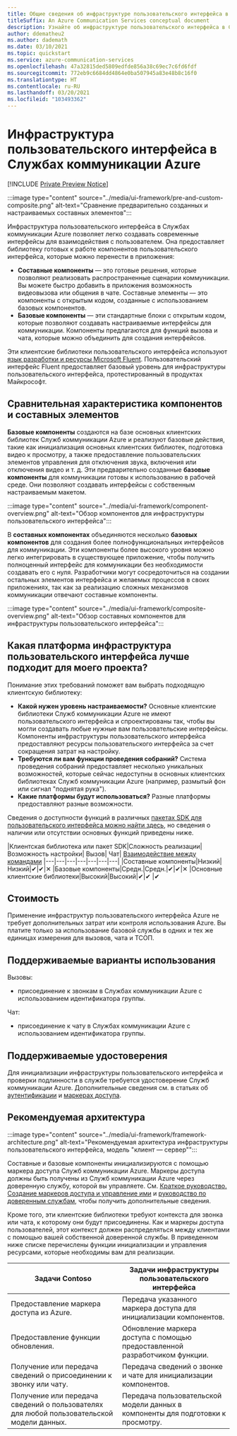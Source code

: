```yaml
---
title: Общие сведения об инфраструктуре пользовательского интерфейса в Службах коммуникации Azure
titleSuffix: An Azure Communication Services conceptual document
description: Узнайте об инфраструктуре пользовательского интерфейса в Службах коммуникации Azure
author: ddematheu2
ms.author: dademath
ms.date: 03/10/2021
ms.topic: quickstart
ms.service: azure-communication-services
ms.openlocfilehash: 47a32815ded5809edfde856a38c69ec7c6fd6fdf
ms.sourcegitcommit: 772eb9c6684dd4864e0ba507945a83e48b8c16f0
ms.translationtype: HT
ms.contentlocale: ru-RU
ms.lasthandoff: 03/20/2021
ms.locfileid: "103493362"
---
```

# <a name="azure-communication-services-ui-framework"></a>Инфраструктура пользовательского интерфейса в Службах коммуникации Azure

[!INCLUDE [Private Preview Notice](../../includes/private-preview-include.md)]

:::image type="content" source="../media/ui-framework/pre-and-custom-composite.png" alt-text="Сравнение предварительно созданных и настраиваемых составных элементов":::

Инфраструктура пользовательского интерфейса в Службах коммуникации Azure позволяет легко создавать современные интерфейсы для взаимодействия с пользователем. Она предоставляет библиотеку готовых к работе компонентов пользовательского интерфейса, которые можно перенести в приложения:

- **Составные компоненты** — это готовые решения, которые позволяют реализовать распространенные сценарии коммуникации. Вы можете быстро добавить в приложения возможность видеовызова или общения в чате. Составные элементы — это компоненты с открытым кодом, созданные с использованием базовых компонентов.
- **Базовые компоненты** — эти стандартные блоки с открытым кодом, которые позволяют создавать настраиваемые интерфейсы для коммуникации. Компоненты предлагаются для функций вызова и чата, которые можно объединить для создания интерфейсов. 

Эти клиентские библиотеки пользовательского интерфейса используют [язык разработки и ресурсы Microsoft Fluent](https://developer.microsoft.com/fluentui/). Пользовательский интерфейс Fluent предоставляет базовый уровень для инфраструктуры пользовательского интерфейса, протестированный в продуктах Майкрософт.

## <a name="differentiating-components-and-composites"></a>**Сравнительная характеристика компонентов и составных элементов**

**Базовые компоненты** создаются на базе основных клиентских библиотек Служб коммуникации Azure и реализуют базовые действия, такие как инициализация основных клиентских библиотек, подготовка видео к просмотру, а также предоставление пользовательских элементов управления для отключения звука, включения или отключения видео и т. д. Эти предварительно созданные **базовые компоненты** для коммуникации готовы к использованию в рабочей среде. Они позволяют создавать интерфейсы с собственным настраиваемым макетом.

:::image type="content" source="../media/ui-framework/component-overview.png" alt-text="Обзор компонентов для инфраструктуры пользовательского интерфейса":::

В **составных компонентах** объединяются несколько **базовых компонентов** для создания более полнофункциональных интерфейсов для коммуникации. Эти компоненты более высокого уровня можно легко интегрировать в существующее приложение, чтобы получить полноценный интерфейс для коммуникации без необходимости создавать его с нуля. Разработчики могут сосредоточиться на создании остальных элементов интерфейса и желаемых процессов в своих приложениях, так как за реализацию сложных механизмов коммуникации отвечают составные компоненты.

:::image type="content" source="../media/ui-framework/composite-overview.png" alt-text="Обзор составных компонентов для инфраструктуры пользовательского интерфейса":::

## <a name="what-ui-framework-is-best-for-my-project"></a>Какая платформа инфраструктура пользовательского интерфейса лучше подходит для моего проекта?

Понимание этих требований поможет вам выбрать подходящую клиентскую библиотеку:

- **Какой нужен уровень настраиваемости?** Основные клиентские библиотеки Служб коммуникации Azure не имеют пользовательского интерфейса и спроектированы так, чтобы вы могли создавать любые нужные вам пользовательские интерфейсы. Компоненты инфраструктуры пользовательского интерфейса предоставляют ресурсы пользовательского интерфейса за счет сокращения затрат на настройку.
- **Требуются ли вам функции проведения собраний?** Система проведения собраний предоставляет несколько уникальных возможностей, которые сейчас недоступны в основных клиентских библиотеках Служб коммуникации Azure (например, размытый фон или сигнал "поднятая рука").
- **Какие платформы будут использоваться?** Разные платформы предоставляют разные возможности.

Сведения о доступности функций в различных [пакетах SDK для пользовательского интерфейса можно найти здесь](ui-sdk-features.md), но сведения о наличии или отсутствии основных функций приведены ниже.

|Клиентская библиотека или пакет SDK|Сложность реализации|    Возможность настройки|  Вызов| Чат| [Взаимодействие между командами](./../teams-interop.md)
|---|---|---|---|---|---|---|
|Составные компоненты|Низкий|Низкий|✔|✔|✕
|Базовые компоненты|Средн.|Средн.|✔|✔|✕
|Основные клиентские библиотеки|Высокий|Высокий|✔|✔ |✔

## <a name="cost"></a>Стоимость

Применение инфраструктур пользовательского интерфейса Azure не требует дополнительных затрат или контроля использования Azure. Вы платите только за использование базовой службы в одних и тех же единицах измерения для вызовов, чата и ТСОП.

## <a name="supported-use-cases"></a>Поддерживаемые варианты использования

Вызовы:

- присоединение к звонкам в Службах коммуникации Azure с использованием идентификатора группы.

Чат:

- присоединение к чату в Службах коммуникации Azure с использованием идентификатора группы.

## <a name="supported-identities"></a>Поддерживаемые удостоверения

Для инициализации инфраструктуры пользовательского интерфейса и проверки подлинности в службе требуется удостоверение Служб коммуникации Azure. Дополнительные сведения см. в статьях об [аутентификации](../authentication.md) и [маркерах доступа](../../quickstarts/access-tokens.md).


## <a name="recommended-architecture"></a>Рекомендуемая архитектура 

:::image type="content" source="../media/ui-framework/framework-architecture.png" alt-text="Рекомендуемая архитектура инфраструктуры пользовательского интерфейса, модель &quot;клиент — сервер&quot;":::

Составные и базовые компоненты инициализируются с помощью маркера доступа Служб коммуникации Azure. Маркеры доступа должны быть получены из Служб коммуникации Azure через доверенную службу, которой вы управляете. См. [Краткое руководство. Создание маркеров доступа и управление ими](../../quickstarts/access-tokens.md) и [руководство по доверенным службам](../../tutorials/trusted-service-tutorial.md), чтобы получить дополнительные сведения.

Кроме того, эти клиентские библиотеки требуют контекста для звонка или чата, к которому они будут присоединены. Как и маркеры доступа пользователей, этот контекст должен распределяться между клиентами с помощью вашей собственной доверенной службы. В приведенном ниже списке перечислены функции инициализации и управления ресурсами, которые необходимы вам для реализации.

| Задачи Contoso                                 | Задачи инфраструктуры пользовательского интерфейса                         |
|----------------------------------------------------------|-----------------------------------------------------------------|
| Предоставление маркера доступа из Azure.                    | Передача указанного маркера доступа для инициализации компонентов.        |
| Предоставление функции обновления.                                 | Обновление маркера доступа с помощью предоставленной разработчиком функции.          |
| Получение или передача сведений о присоединении к звонку или чату.          | Передача сведений о звонке и чате для инициализации компонентов. |
| Получение или передача сведений о пользователях для любой пользовательской модели данных. | Передача пользовательской модели данных в компоненты для подготовки к просмотру.          |
